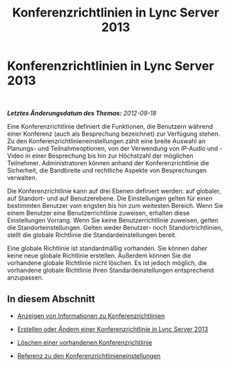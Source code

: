 ﻿---
title: Konferenzrichtlinien in Lync Server 2013
TOCTitle: Konferenzrichtlinien in Lync Server 2013
ms:assetid: 8f92eb7c-ee66-4df6-a726-4bff93b122cb
ms:mtpsurl: https://technet.microsoft.com/de-de/library/JJ688133(v=OCS.15)
ms:contentKeyID: 49890840
ms.date: 05/19/2016
mtps_version: v=OCS.15
ms.translationtype: HT
---

# Konferenzrichtlinien in Lync Server 2013

 

_**Letztes Änderungsdatum des Themas:** 2012-09-18_

Eine Konferenzrichtlinie definiert die Funktionen, die Benutzern während einer Konferenz (auch als Besprechung bezeichnet) zur Verfügung stehen. Zu den Konferenzrichtlinieneinstellungen zählt eine breite Auswahl an Planungs- und Teilnahmeoptionen, von der Verwendung von IP-Audio und -Video in einer Besprechung bis hin zur Höchstzahl der möglichen Teilnehmer. Administratoren können anhand der Konferenzrichtlinie die Sicherheit, die Bandbreite und rechtliche Aspekte von Besprechungen verwalten.

Die Konferenzrichtlinie kann auf drei Ebenen definiert werden: auf globaler, auf Standort- und auf Benutzerebene. Die Einstellungen gelten für einen bestimmten Benutzer vom engsten bis hin zum weitesten Bereich. Wenn Sie einem Benutzer eine Benutzerrichtlinie zuweisen, erhalten diese Einstellungen Vorrang. Wenn Sie keine Benutzerrichtlinie zuweisen, gelten die Standorteinstellungen. Gelten weder Benutzer- noch Standortrichtlinien, stellt die globale Richtlinie die Standardeinstellungen bereit.

Eine globale Richtlinie ist standardmäßig vorhanden. Sie können daher keine neue globale Richtlinie erstellen. Außerdem können Sie die vorhandene globale Richtlinie nicht löschen. Es ist jedoch möglich, die vorhandene globale Richtlinie Ihren Standardeinstellungen entsprechend anzupassen.

## In diesem Abschnitt

  - [Anzeigen von Informationen zu Konferenzrichtlinien](lync-server-2013-view-conferencing-policy-information.md)

  - [Erstellen oder Ändern einer Konferenzrichtlinie in Lync Server 2013](lync-server-2013-create-or-modify-a-conferencing-policy.md)

  - [Löschen einer vorhandenen Konferenzrichtlinie](lync-server-2013-delete-an-existing-conferencing-policy.md)

  - [Referenz zu den Konferenzrichtlinieneinstellungen](lync-server-2013-conferencing-policy-settings-reference.md)

